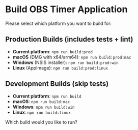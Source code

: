 # Build OBS Timer Application

Please select which platform you want to build for:

## Production Builds (includes tests + lint)
- **Current platform**: `npm run build:prod`
- **macOS** (DMG with x64/arm64): `npm run build:prod:mac`
- **Windows** (NSIS installer): `npm run build:prod:win`
- **Linux** (AppImage): `npm run build:prod:linux`

## Development Builds (skip tests)
- **Current platform**: `npm run build`
- **macOS**: `npm run build:mac`
- **Windows**: `npm run build:win`
- **Linux**: `npm run build:linux`

Which build would you like to run?
